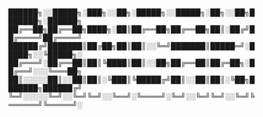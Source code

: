 
██████╗░░█████╗░███╗░░██╗░█████╗░░█████╗░██╗░░██╗███████╗░██████╗
██╔══██╗██╔══██╗████╗░██║██╔══██╗██╔══██╗██║░██╔╝██╔════╝██╔════╝
██████╔╝███████║██╔██╗██║██║░░╚═╝███████║█████═╝░█████╗░░╚█████╗░
██╔═══╝░██╔══██║██║╚████║██║░░██╗██╔══██║██╔═██╗░██╔══╝░░░╚═══██╗
██║░░░░░██║░░██║██║░╚███║╚█████╔╝██║░░██║██║░╚██╗███████╗██████╔╝
╚═╝░░░░░╚═╝░░╚═╝╚═╝░░╚══╝░╚════╝░╚═╝░░╚═╝╚═╝░░╚═╝╚══════╝╚═════╝░

